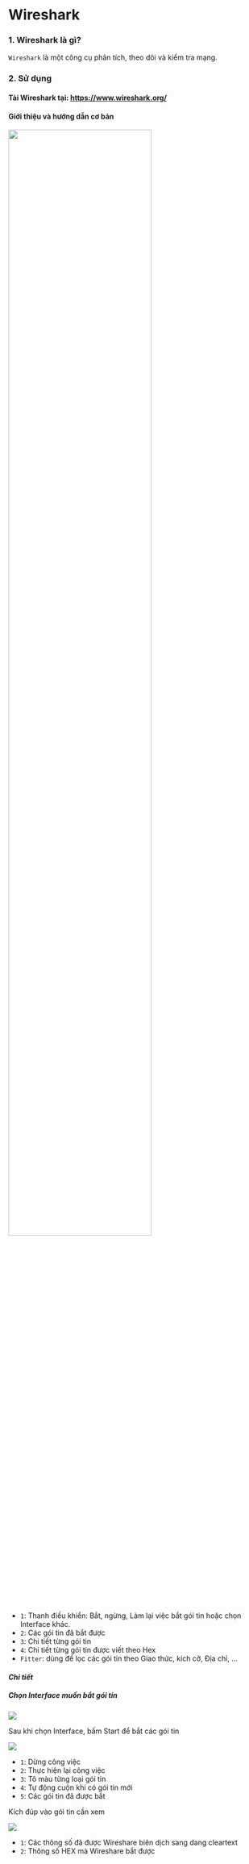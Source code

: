 # Wireshark

### 1. Wireshark là gì?

`Wireshark` là một công cụ phân tích, theo dõi và kiểm tra mạng.

### 2. Sử dụng

#### Tải Wireshark tại: https://www.wireshark.org/

#### Giới thiệu và hướng dẫn cơ bản

<img src="http://i1363.photobucket.com/albums/r714/HoangLove9z/ws_zpsvefcqvlw.png" height=75% width=75%/>

- `1`: Thanh điều khiển: Bắt, ngừng, Làm lại việc bắt gói tin hoặc chọn Interface khác.
- `2`: Các gói tin đã bắt được
- `3`: Chi tiết từng gói tin
- `4`: Chi tiết từng gói tin được viết theo Hex
- `Fitter`: dùng để lọc các gói tin theo Giao thức, kích cỡ, Địa chỉ, ...

#### *Chi tiết*

##### Chọn Interface muốn bắt gói tin

<img src="http://i.imgur.com/MJbzBHQ.png" />

Sau khi chọn Interface, bấm Start để bắt các gói tin

<img src="http://i.imgur.com/lmsFPQw.png" />

- `1`: Dừng công việc
- `2`: Thực hiện lại công việc
- `3`: Tô màu từng loại gói tin
- `4`: Tự động cuộn khi có gói tin mới
- `5`: Các gói tin đã được bắt

Kích đúp vào gói tin cần xem

<img src="http://prntscr.com/anummk" />

- `1`: Các thông số đã được Wireshare biên dịch sang dang cleartext
- `2`: Thông số HEX mà Wireshare bắt được
